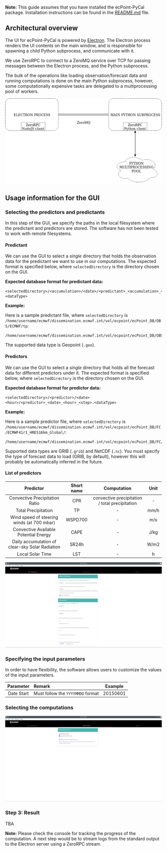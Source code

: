 **Note:** This guide assumes that you have installed the ecPoint-PyCal package. Installation instructions can be found in the [README.md](https://github.com/onyb/reobject/blob/master/README.md) file.

## Architectural overview

The UI for ecPoint-PyCal is powered by [Electron](https://electronjs.org). The Electron process renders the UI contents on the main window, and is responsible for spawning a child Python subprocess, and communicate with it.

We use ZeroRPC to connect to a ZeroMQ service over TCP for passing messages between the Electron process, and the Python subprocess.

The bulk of the operations like loading observation/forecast data and running computations is done on the main Python subprocess, however, some computationally expensive tasks are delegated to a multiprocessing pool of workers.

<p align="center"> 
  <img src="./architecture.png" />
</p>

## Usage information for the GUI

### Selecting the predictors and predictants

In this step of the GUI, we specify the paths in the local filesystem where the predictant and predictors are stored. The software has not been tested to work with remote filesystems.


#### Predictant

We can use the GUI to select a *single* directory that holds the observation data for the predictant we want to use in our computations. The expected format is specified below, where `selectedDirectory` is the directory chosen on the GUI.

**Expected database format for predictant data:**

```
<selectedDirectory>/<accumulation>/<date>/<predictant>_<accumulation>_<date>_<hour>.<dataType>

```

**Example:**

Here is a sample predictant file, where `selectedDirectory` is `/home/username/ecmwf/dissemination.ecmwf.int/vol/ecpoint/ecPoint_DB/OBS/ECMWF/tp`:

```
/home/username/ecmwf/dissemination.ecmwf.int/vol/ecpoint/ecPoint_DB/OBS/ECMWF/tp/Acc06h/20150601/tp_06_20150601_23.geo
```

The supported data type is Geopoint (`.geo`).

#### Predictors

We can use the GUI to select a *single* directory that holds all the forecast data for different predictors under it. The expected format is specified below, where `selectedDirectory` is the directory chosen on the GUI.

**Expected database format for predictor data:**

```
<selectedDirectory>/<predictor>/<date><hour>/<predictor>_<date>_<hour>_<step>.<dataType>
```

**Example:**

Here is a sample predictor file, where `selectedDirectory` is `/home/username/ecmwf/dissemination.ecmwf.int/vol/ecpoint/ecPoint_DB/FC/ECMWF41r1_HRES16km_Global/`:

```
/home/username/ecmwf/dissemination.ecmwf.int/vol/ecpoint/ecPoint_DB/FC/ECMWF41r1_HRES16km_Global/cape/2015060100/cape_20150601_00_10.grib
```

Supported data types are GRIB (`.grib`) and NetCDF (`.nc`). You must specify the type of forecast data to load (GRIB, by default), however this will probably be automatically inferred in the future.

#### List of predictors


| Predictor | Short name | Computation | Unit |
| :-------: | :--------: | :---------: | :--: |
| Convective Precipitation Ratio | CPR | convective precipitation / total precipitation | - |
| Total Precipitation | TP | - | mm/h |
| Wind speed of steering winds (at 700 mbar) | WSPD700 | - | m/s |
| Convective Available Potential Energy | CAPE | - | J/kg |
| Daily accumulation of clear-sky Solar Radiation | SR24h | - | W/m2 |
| Local Solar Time | LST | - | h |


<p align="center">
  <img src="./page1.png" />
</p>


### Specifying the input parameters

In order to have flexibility, the software allows users to customize the values of the input parameters.

| Parameter | Remark | Example |
| :-------: | :----- | :-----: |
| Date Start | Must follow the `YYYYMMDD` format | 20150601 |


### Selecting the computations

<p align="center">
  <img src="./page2.png" />
</p>


### Step 3: Result

TBA

**Note:** Please check the console for tracking the progress of the computation. A next step would be to stream logs from the standard output to the Electron server using a ZeroRPC stream.
